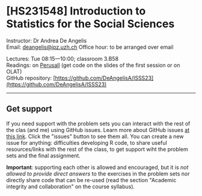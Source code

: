 # [HS231548] Introduction to Statistics for the Social Sciences

Instructor: Dr Andrea De Angelis  
Email: [deangelis@ipz.uzh.ch](mailto:deangelis@ipz.uzh.ch) 
Office hour: to be arranged over email  
    
Lectures: Tue 08:15—10:00; classroom 3.B58  
Readings: on [Perusall](https://www.perusall.com) (get code on the slides of the first session or on OLAT)  
GitHub repository: [https://github.com/DeAngelisA/ISSS23](https://github.com/DeAngelisA/ISSS23)  

---

## Get support

If you need support with the problem sets you can interact with the rest of the clas (and me) using GitHub issues. Learn more about GitHub issues [at this link](https://guides.github.com/features/issues/). Click the "issues" button to see them all. You can create a new issue for anything: difficulties developing R code, to share useful resources/links with the rest of the class, to get support wiht the problem sets and the final assignment.  

**Important**: supporting each other is allowed and encouraged, but it is *not allowed to provide direct answers* to the exercises in the problem sets nor directly share code that can be re-used (read the section "Academic integrity and collaboration" on the course syllabus).  

